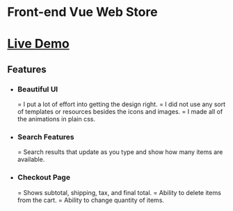 # Front-end Vue Web Store

# [Live Demo](https://spanuc.github.io/Shopping-Website/)

## Features

- ### Beautiful UI
  = I put a lot of effort into getting the design right.
  = I did not use any sort of templates or resources besides the icons and images.
  = I made all of the animations in plain css.
- ### Search Features
  = Search results that update as you type and show how many items are available.
- ### Checkout Page
  = Shows subtotal, shipping, tax, and final total.
  = Ability to delete items from the cart.
  = Ability to change quantity of items.
